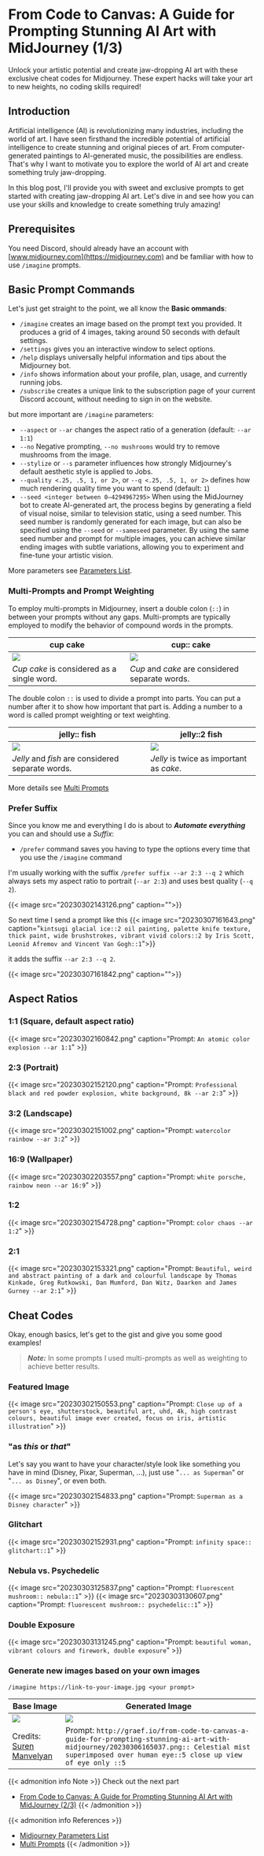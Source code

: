 # From Code to Canvas: A Guide for Prompting Stunning AI Art with MidJourney (1/3)


Unlock your artistic potential and create jaw-dropping AI art with these exclusive cheat codes for Midjourney. These expert hacks will take your art to new heights, no coding skills required!

<!--more-->

## Introduction

Artificial intelligence (AI) is revolutionizing many industries, including the world of art. I have seen firsthand the incredible potential of artificial intelligence to create stunning and original pieces of art. From computer-generated paintings to AI-generated music, the possibilities are endless. That's why I want to motivate you to explore the world of AI art and create something truly jaw-dropping.

In this blog post, I'll provide you with sweet and exclusive prompts to get started with creating jaw-dropping AI art. Let's dive in and see how you can use your skills and knowledge to create something truly amazing!

## Prerequisites

You need Discord, should already have an account with [www.midjourney.com](https://midjourney.com) and be familiar with how to use `/imagine` prompts.

## Basic Prompt Commands

Let's just get straight to the point, we all know the **Basic ommands**:

- `/imagine` creates an image based on the prompt text you provided. It produces a grid of 4 images, taking around 50 seconds with default settings.
- `/settings` gives you an interactive window to select options.
- `/help` displays universally helpful information and tips about the Midjourney bot.
- `/info` shows information about your profile, plan, usage, and currently running jobs.
- `/subscribe` creates a unique link to the subscription page of your current Discord account, without needing to sign in on the website.

but more important are `/imagine` parameters:

- `--aspect` or `--ar` changes the aspect ratio of a generation (default: `--ar 1:1`)
- `--no` Negative prompting, `--no mushrooms` would try to remove mushrooms from the image.
- `--stylize` or `--s` parameter influences how strongly Midjourney's default aesthetic style is applied to Jobs.
- `--quality <.25, .5, 1, or 2>`, or `--q <.25, .5, 1, or 2>` defines how much rendering quality time you want to spend (default: `1`)
- `--seed <integer between 0–4294967295>` When using the MidJourney bot to create AI-generated art, the process begins by generating a field of visual noise, similar to television static, using a seed number. This seed number is randomly generated for each image, but can also be specified using the `--seed` or `--sameseed` parameter. By using the same seed number and prompt for multiple images, you can achieve similar ending images with subtle variations, allowing you to experiment and fine-tune your artistic vision.

More parameters see [Parameters List](https://docs.midjourney.com/docs/parameter-list).

### Multi-Prompts and Prompt Weighting

To employ multi-prompts in Midjourney, insert a double colon (`::`) in between your prompts without any gaps. Multi-prompts are typically employed to modify the behavior of compound words in the prompts.

|cup cake|cup:: cake|
|---|---|
|![](123.png)|![](456.png)|
| *Cup cake* is considered as a single word. | *Cup* and *cake* are considered separate words. |


The double colon `::` is used to divide a prompt into parts. You can put a number after it to show how important that part is. Adding a number to a word is called prompt weighting or text weighting.

|jelly:: fish|jelly::2 fish|
|---|---|
| ![](20230306152531.png)    | ![](20230306152317.png)    |
| *Jelly* and *fish* are considered separate words. | *Jelly* is twice as important as *cake*.|

More details see [Multi Prompts](https://docs.midjourney.com/docs/multi-prompts)

### Prefer Suffix

Since you know me and everything I do is about to ***Automate everything*** you can and should use a *Suffix*:

- `/prefer` command saves you having to type the options every time that you use the `/imagine` command

I'm usually working with the suffix `/prefer suffix --ar 2:3 --q 2` which always sets my aspect ratio to portrait (`--ar 2:3`) and uses best quality (`--q 2`).

{{< image src="20230302143126.png" caption="">}}

So next time I send a prompt like this
{{< image src="20230307161643.png" caption="`kintsugi glacial ice::2 oil painting, palette knife texture, thick paint, wide brushstrokes, vibrant vivid colors::2 by Iris Scott, Leonid Afremov and Vincent Van Gogh::1`">}}

it adds the suffix `--ar 2:3 --q 2`.

{{< image src="20230307161842.png" caption="">}}

## Aspect Ratios
### 1:1 (Square, default aspect ratio)
{{< image src="20230302160842.png" caption="Prompt: `An atomic color explosion --ar 1:1`" >}}

### 2:3 (Portrait)
{{< image src="20230302152120.png" caption="Prompt: `Professional black and red powder explosion, white background, 8k --ar 2:3`" >}}

### 3:2 (Landscape)
{{< image src="20230302151002.png" caption="Prompt: `watercolor rainbow --ar 3:2`" >}}

### 16:9 (Wallpaper)
{{< image src="20230302203557.png" caption="Prompt: `white porsche, rainbow neon --ar 16:9`" >}}

### 1:2
{{< image src="20230302154728.png" caption="Prompt: `color chaos --ar 1:2`" >}}

### 2:1
{{< image src="20230302153321.png" caption="Prompt: `Beautiful, weird and abstract painting of a dark and colourful landscape by Thomas Kinkade, Greg Rutkowski, Dan Mumford, Dan Witz, Daarken and James Gurney --ar 2:1`" >}}

## Cheat Codes
Okay, enough basics, let's get to the gist and give you some good examples!

> ***Note:*** In some prompts I used multi-prompts as well as weighting to achieve better results.

### Featured Image

{{< image src="20230302150553.png" caption="Prompt: `Close up of a person's eye, shutterstock, beautiful art, uhd, 4k, high contrast colours, beautiful image ever created, focus on iris, artistic illustration`" >}}

### "as *this* or *that*"
Let's say you want to have your character/style look like something you have in mind (Disney, Pixar, Superman, ...), just use "`... as Superman`" or "`... as Disney`", or even both.

{{< image src="20230302154833.png" caption="Prompt: `Superman as a Disney character`" >}}

### Glitchart
{{< image src="20230302152931.png" caption="Prompt: `infinity space:: glitchart::1`" >}}

### Nebula vs. Psychedelic
{{< image src="20230303125837.png" caption="Prompt: `fluorescent mushroom:: nebula::1`" >}}
{{< image src="20230303130607.png" caption="Prompt: `fluorescent mushroom:: psychedelic::1`" >}}

### Double Exposure
{{< image src="20230303131245.png" caption="Prompt: `beautiful woman, vibrant colours and firework, double exposure`" >}}

### Generate new images based on your own images
`/imagine https://link-to-your-image.jpg <your prompt>`

| Base Image | Generated Image |
|---|---|
| ![](20230306165037.png)      | ![](20230306165221.png)    |
| Credits: [Suren Manvelyan](https://www.behance.net/paronsuren) | Prompt: `http://graef.io/from-code-to-canvas-a-guide-for-prompting-stunning-ai-art-with-midjourney/20230306165037.png:: Celestial mist superimposed over human eye::5 close up view of eye only ::5` |

{{< admonition info Note >}}
Check out the next part
- [From Code to Canvas: A Guide for Prompting Stunning AI Art with MidJourney (2/3)](../from-code-to-canvas-a-guide-for-prompting-stunning-ai-art-with-midjourney-2/)
{{< /admonition >}}

{{< admonition info References >}}
- [Midjourney Parameters List](https://docs.midjourney.com/docs/parameter-list)
- [Multi Prompts](https://docs.midjourney.com/docs/multi-prompts)
{{< /admonition >}}

